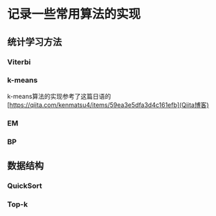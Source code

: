 # 记录一些常用算法的实现

## 统计学习方法

### Viterbi

### k-means

k-means算法的实现参考了这篇日语的[https://qiita.com/kenmatsu4/items/59ea3e5dfa3d4c161efb](Qiita博客)

### EM

### BP

## 数据结构

### QuickSort

### Top-k


